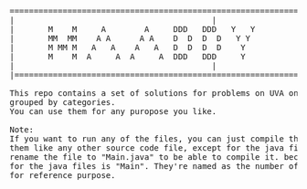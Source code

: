 <pre>
==============================================================================|  
|									      |  
|		M    M     A	    A     DDD   DDD   Y   Y		      |  
|		MM  MM    A A	   A A    D  D  D  D   Y Y		      |  
|		M MM M   A   A	  A   A   D  D  D  D    Y		      |  
|		M    M  A     A	 A     A  DDD   DDD     Y		      |  
|									      |  
|==============================================================================  
  
This repo contains a set of solutions for problems on UVA online judge,   
grouped by categories.  
You can use them for any puropose you like.  
  
Note:  
If you want to run any of the files, you can just compile them them and run  
them like any other source code file, except for the java files. You need to   
rename the file to "Main.java" to be able to compile it. because the main class  
for the java files is "Main". They're named as the number of the problem just  
for reference purpose.  
</pre>
